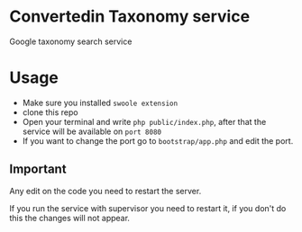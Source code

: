 # Convertedin Taxonomy service
Google taxonomy search service

# Usage
- Make sure you installed `swoole extension`
- clone this repo
- Open your terminal and write `php public/index.php`, after that the service will be available on `port 8080`
- If you want to change the port go to `bootstrap/app.php` and edit the port.

## Important
Any edit on the code you need to restart the server.

If you run the service with supervisor you need to restart it, if you don't do this the changes will not appear.